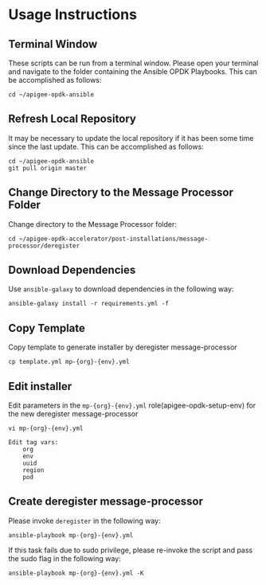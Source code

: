 # Usage Instructions

## Terminal Window
These scripts can be run from a terminal window. Please open your terminal and navigate to the folder
containing the Ansible OPDK Playbooks. This can be accomplished as follows: 

    cd ~/apigee-opdk-ansible

## Refresh Local Repository
It may be necessary to update the local repository if it has been some time since the last update.
This can be accomplished as follows: 

    cd ~/apigee-opdk-ansible
    git pull origin master

## Change Directory to the Message Processor Folder
Change directory to the Message Processor folder:

    cd ~/apigee-opdk-accelerator/post-installations/message-processor/deregister

## Download Dependencies
Use `ansible-galaxy` to download dependencies in the following way: 

    ansible-galaxy install -r requirements.yml -f

## Copy Template
Copy template to generate installer by deregister message-processor

    cp template.yml mp-{org}-{env}.yml
	
## Edit installer
Edit parameters in the `mp-{org}-{env}.yml` role(apigee-opdk-setup-env) for the new deregister message-processor

    vi mp-{org}-{env}.yml
	
	Edit tag vars:
		org
		env
		uuid
		region
		pod

## Create deregister message-processor 

Please invoke `deregister` in the following way:
    
    ansible-playbook mp-{org}-{env}.yml

If this task fails due to sudo privilege, please re-invoke the script and pass the sudo flag in the following way: 

    ansible-playbook mp-{org}-{env}.yml -K